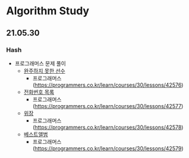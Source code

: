 # Algorithm Study
## 21.05.30
### Hash
- 프로그래머스 문제 풀이
  - [완주하지 못한 선수](https://github.com/thkim0118/Algorithm-Study/blob/main/intellij/Algorithm/src/thkim/hash/HashMapLevel1.java)
    - 프로그래머스(https://programmers.co.kr/learn/courses/30/lessons/42576)
  - [전화번호 목록](https://github.com/thkim0118/Algorithm-Study/blob/main/intellij/Algorithm/src/thkim/hash/HashMapLevel2.java)
    - 프로그래머스(https://programmers.co.kr/learn/courses/30/lessons/42577)
  - [위장](https://github.com/thkim0118/Algorithm-Study/blob/main/intellij/Algorithm/src/thkim/hash/HashLevel2Clothes.kt)
    - 프로그래머스(https://programmers.co.kr/learn/courses/30/lessons/42578)
  - [베스트앨범](https://programmers.co.kr/learn/courses/30/lessons/42579)
    - 프로그래머스(https://programmers.co.kr/learn/courses/30/lessons/42579)
